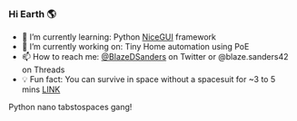### Hi Earth 🌎

- 🌱 I’m currently learning: Python [NiceGUI](https://nicegui.io) framework
- 🔭 I’m currently working on: Tiny Home automation using PoE
- 📫 How to reach me: [@BlazeDSanders](https://twitter.com/blazedsanders) on Twitter or @blaze.sanders42 on Threads
- 💡 Fun fact: You can survive in space without a spacesuit for ~3 to 5 mins [LINK](http://teacherlink.ed.usu.edu/tlnasa/reference/imaginedvd/files/imagine/docs/ask_astro/answers/970603.html)

Python nano tabstospaces gang!
